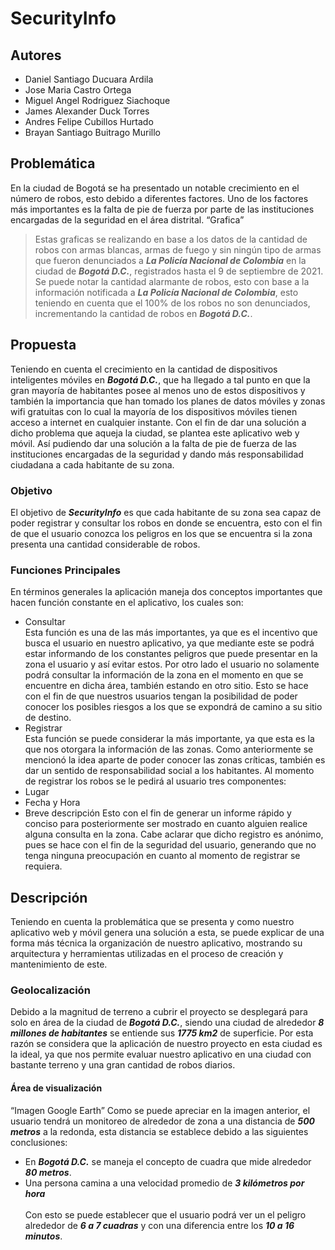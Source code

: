 # SecurityInfo

## Autores
- Daniel Santiago Ducuara Ardila
- Jose Maria Castro Ortega
- Miguel Angel Rodriguez Siachoque
- James Alexander Duck Torres
- Andres Felipe Cubillos Hurtado
- Brayan Santiago Buitrago Murillo

## Problemática
En la ciudad de Bogotá se ha presentado un notable crecimiento en el número de robos, esto debido a diferentes factores. Uno de los factores más importantes es la falta de pie de fuerza por parte de las instituciones encargadas de la seguridad en el área distrital.
“Grafica”
> Estas graficas se realizando en base a los datos de la cantidad de robos con armas blancas, armas de fuego y sin ningún tipo de armas que fueron denunciados a ___La Policía Nacional de Colombia___ en la ciudad de ___Bogotá D.C.___, registrados hasta el 9 de septiembre de 2021.
Se puede notar la cantidad alarmante de robos, esto con base a la información notificada a ___La Policía Nacional de Colombia___, esto teniendo en cuenta que el 100% de los robos no son denunciados, incrementando la cantidad de robos en ___Bogotá D.C.___.

## Propuesta
Teniendo en cuenta el crecimiento en la cantidad de dispositivos inteligentes móviles en ___Bogotá D.C.___, que ha llegado a tal punto en que la gran mayoría de habitantes posee al menos uno de estos dispositivos y también la importancia que han tomado los planes de datos móviles y zonas wifi gratuitas con lo cual la mayoría de los dispositivos móviles tienen acceso a internet en cualquier instante.
Con el fin de dar una solución a dicho problema que aqueja la ciudad, se plantea este aplicativo web y móvil. Así pudiendo dar una solución a la falta de pie de fuerza de las instituciones encargadas de la seguridad y dando más responsabilidad ciudadana a cada habitante de su zona.

### Objetivo
El objetivo de ___SecurityInfo___ es que cada habitante de su zona sea capaz de poder registrar y consultar los robos en donde se encuentra, esto con el fin de que el usuario conozca los peligros en los que se encuentra si la zona presenta una cantidad considerable de robos.
### Funciones Principales
En términos generales la aplicación maneja dos conceptos importantes que hacen función constante en el aplicativo, los cuales son:
-	Consultar <br/>
Esta función es una de las más importantes, ya que es el incentivo que busca el usuario en nuestro aplicativo, ya que mediante este se podrá estar informando de los constantes peligros que puede presentar en la zona el usuario y así evitar estos.
Por otro lado el usuario no solamente podrá consultar la información de la zona en el momento en que se encuentre en dicha área, también estando en otro sitio. Esto se hace con el fin de que nuestros usuarios tengan la posibilidad de poder conocer los posibles riesgos a los que se expondrá de camino a su sitio de destino.
-	Registrar <br/>
Esta función se puede considerar la más importante, ya que esta es la que nos otorgara la información de las zonas. Como anteriormente se mencionó la idea aparte de poder conocer las zonas críticas, también es dar un sentido de responsabilidad social a los habitantes.
Al momento de registrar los robos se le pedirá al usuario tres componentes:
  -	Lugar 
  -	Fecha y Hora
  -	Breve descripción
  Esto con el fin de generar un informe rápido y conciso para posteriormente ser mostrado en cuanto alguien realice alguna consulta en la zona. Cabe aclarar que dicho registro es anónimo, pues se hace con el fin de la seguridad del usuario, generando que no tenga ninguna preocupación en cuanto al momento de registrar se requiera.

## Descripción
Teniendo en cuenta la problemática que se presenta y como nuestro aplicativo web y móvil genera una solución a esta, se puede explicar de una forma más técnica la organización de nuestro aplicativo, mostrando su arquitectura y herramientas utilizadas en el proceso de creación y mantenimiento de este.

### Geolocalización
Debido a la magnitud de terreno a cubrir el proyecto se desplegará para solo en área de la ciudad de ___Bogotá D.C.___, siendo una ciudad de alrededor ___8 millones de habitantes___ se entiende sus ___1775 km2___ de superficie. Por esta razón se considera que la aplicación de nuestro proyecto en esta ciudad es la ideal, ya que nos permite evaluar nuestro aplicativo en una ciudad con bastante terreno y una gran cantidad de robos diarios.
#### Área de visualización
“Imagen Google Earth”
Como se puede apreciar en la imagen anterior, el usuario tendrá un monitoreo de alrededor de zona a una distancia de ___500 metros___ a la redonda, esta distancia se establece debido a las siguientes conclusiones:
-	En ___Bogotá D.C.___ se maneja el concepto de cuadra que mide alrededor ___80 metros___. 
-	Una persona camina a una velocidad promedio de ___3 kilómetros por hora___<br/><br/>
Con esto se puede establecer que el usuario podrá ver un el peligro alrededor de ___6 a 7 cuadras___ y con una diferencia entre los ___10 a 16 minutos___.
